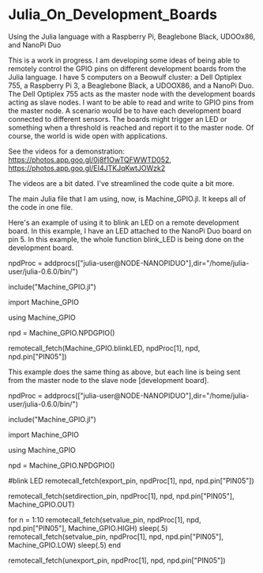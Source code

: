 # Julia_On_Development_Boards
Using the Julia language with a Raspberry Pi, Beaglebone Black, UDOOx86, and NanoPi Duo

This is a work in progress. I am developing some ideas of being able to remotely control the GPIO pins on different development boards from the Julia language. I have 5 computers on a Beowulf cluster: a Dell Optiplex 755, a Raspberry Pi 3, a Beaglebone Black, a UDOOX86, and a NanoPi Duo. The Dell Optiplex 755 acts as the master node with the development boards acting as slave nodes. I want to be able to read and write to GPIO pins from the master node. A scenario would be to have each development board connected to different sensors. The boards might trigger an LED or something when a threshold is reached and report it to the master node. Of course, the world is wide open with applications.

See the videos for a demonstration: https://photos.app.goo.gl/0j8f1OwTQFWWTD052, https://photos.app.goo.gl/EI4JTKJqKwtJOWzk2 

The videos are a bit dated. I've streamlined the code quite a bit more.

The main Julia file that I am using, now, is Machine_GPIO.jl. It keeps all of the code in one file.

Here's an example of using it to blink an LED on a remote development board. In this example, I have an LED attached
to the NanoPi Duo board on pin 5. In this example, the whole function blink_LED is being done on the development board.

npdProc = addprocs(["julia-user@NODE-NANOPIDUO"],dir="/home/julia-user/julia-0.6.0/bin/")

include("Machine_GPIO.jl")

import Machine_GPIO

using Machine_GPIO

npd = Machine_GPIO.NPDGPIO()

remotecall_fetch(Machine_GPIO.blinkLED, npdProc[1], npd, npd.pin["PIN05"])

This example does the same thing as above, but each line is being sent from the master node to the slave node [development
board].

npdProc = addprocs(["julia-user@NODE-NANOPIDUO"],dir="/home/julia-user/julia-0.6.0/bin/")

include("Machine_GPIO.jl")

import Machine_GPIO

using Machine_GPIO

npd = Machine_GPIO.NPDGPIO()

#blink LED
remotecall_fetch(export_pin, npdProc[1], npd, npd.pin["PIN05"])

remotecall_fetch(setdirection_pin, npdProc[1], npd, npd.pin["PIN05"], Machine_GPIO.OUT)

for n = 1:10
	remotecall_fetch(setvalue_pin, npdProc[1], npd, npd.pin["PIN05"], Machine_GPIO.HIGH)
	sleep(.5)
	remotecall_fetch(setvalue_pin, npdProc[1], npd, npd.pin["PIN05"], Machine_GPIO.LOW)
	sleep(.5)
end

remotecall_fetch(unexport_pin, npdProc[1], npd, npd.pin["PIN05"])
